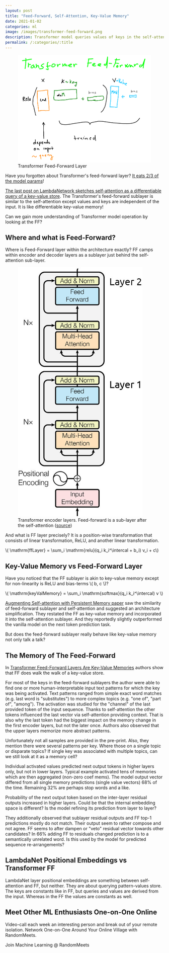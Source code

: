 ```yaml
---
layout: post
title: "Feed-Forward, Self-Attention, Key-Value Memory"
date: 2021-01-02
categories: ml
image: /images/transformer-feed-forward.png
description: Transformer model queries values of keys in the self-attention and in the feed-forward memories.
permalink: /:categories/:title
---
```

[comment]: <> (image: /images/lambda-layer-thumb.png)

<script src="https://polyfill.io/v3/polyfill.min.js?features=es6"></script>
<script id="MathJax-script" async src="https://cdn.jsdelivr.net/npm/mathjax@3/es5/tex-mml-chtml.js"></script>

[comment]: <> (<iframe width="560" height="315" src="https://www.youtube.com/embed/SYxm3R5VAsw" frameborder="0" allow="accelerometer; autoplay; clipboard-write; encrypted-media; gyroscope; picture-in-picture" allowfullscreen></iframe>)

<figure class="figure">
    <img
        class="figure-img img-fluid rounded"
        alt="Transformer Feed-Forward Layer"
        src="/images/transformer-feed-forward.png">
    <figcaption class="figure-caption">
        Transformer Feed-Forward Layer 
    </figcaption>
</figure>

Have you forgotten about Transformer's feed-forward layer? [It eats 2/3 of the model params](https://arxiv.org/pdf/2012.14913v1.pdf)!

[The last post on LambdaNetwork sketches self-attention as a differentiable query of a key-value store](https://vaclavkosar.com/ml/Lamda-Networks-Transform-Self-Attention).
The Transformer's feed-forward sublayer is similar to the self-attention except values and keys are independent of the input.
It is like differentiable key-value memory!

Can we gain more understanding of Transformer model operation by looking at the FF?

## Where and what is Feed-Forward?

Where is Feed-Forward layer within the architecture exactly?
FF camps within encoder and decoder layers as a sublayer just behind the self-attention sub-layer.

<figure class="figure">
    <img
        class="figure-img img-fluid rounded"
        alt="Transformer encoder layers. Feed-forward is a sub-layer after the self-attention."
        src="/images/transformer-layers-encoder.jpg"
    >
    <figcaption class="figure-caption">
        Transformer encoder layers. Feed-forward is a sub-layer after the self-attention (<a href="https://papers.nips.cc/paper/2017/file/3f5ee243547dee91fbd053c1c4a845aa-Paper.pdf">source</a>)
    </figcaption>
</figure>

And what is FF layer precisely?
It is a position-wise transformation that consists of linear transformation, ReLU, and another linear transformation.

\\( \mathrm{ffLayer} = \sum_i \mathrm{relu}(q_i k_i^\intercal + b_i) v_i + c\\)


## Key-Value Memory vs Feed-Forward Layer

Have you noticed that the FF sublayer is akin to key-value memory except for non-linearity is ReLU and bias-terms \\( b, c \\)?

\\( \mathrm{keyValMemory} = \sum_i \mathrm{softmax}(q_i k_i^\intercal) v \\)

[Augmenting Self-attention with Persistent Memory paper](https://arxiv.org/pdf/1907.01470.pdf) saw the similarity of feed-forward sublayer and self-attention and suggested an architecture simplification.
They restated the FF as key-value memory and incorporated it into the self-attention sublayer. And they reportedly slightly outperformed the vanilla model on the next token prediction task.

But does the feed-forward sublayer really behave like key-value memory not only talk a talk?


## The Memory of The Feed-Forward

In [Transformer Feed-Forward Layers Are Key-Value Memories](https://arxiv.org/pdf/2012.14913v1.pdf) authors show that FF does walk the walk of a key-value store.

For most of the keys in the feed-forward sublayers the author were able to find one or more human-interpretable input text patterns for which the key was being activated.
Text patterns ranged from simple exact word matches (e.g. last word is "substitutes") to more complex topics (e.g. "one of", "part of", "among").
The activation was studied for the "channel" of the last provided token of the input sequence.
Thanks to self-attention the other tokens influenced the last vector via self-attention providing context.
That is also why the last token had the biggest impact on the memory change in the first encoder layers, but not the later once.
Authors also observed that the upper layers memorize more abstract patterns.

Unfortunately not all samples are provided in the pre-print.
Also, they mention there were several patterns per key. Where those on a single topic or disparate topics?
If single key was associated with multiple topics, can we still look at it as a memory cell?

Individual activated values predicted next output tokens in higher layers only, but not in lower layers.
Typical example activated tens of memories which are then aggregated (non-zero coef mems).
The model output vector differed from all single memory predictions (single value vectors) 68% of the time.
Remaining 32% are perhaps stop words and a like.

Probability of the next output token based on the inter-layer residual outputs increased in higher layers.
Could be that the internal embedding space is different?
Is the model refining its prediction from layer to layer?

They additionally observed that sublayer residual outputs and FF top-1 predictions mostly do not match.
Their output seem to rather compose and not agree.
FF seems to after dampen or "veto" residual vector towards other candidates?
In 66% adding FF to residuals changed prediction is to a semantically unrelated word.
Is this used by the model for predicted sequence re-arrangements?

## LambdaNet Positional Embeddings vs Transformer FF

LambdaNet layer positional embeddings are something between self-attention and FF, but neither.
They are about querying pattern-values store.
The keys are constants like in FF, but queries and values are derived from the input.
Whereas in the FF the values are constants as well.


## Meet Other ML Enthusiasts One-on-One Online

Video-call each week an interesting person and break out of your remote isolation.
Network One-on-One Around Your Online Village with RandomMeets.

<a class="btn btn-info" style="text-decoration: none;" href="https://randommeets.com/invite/eyJncm91cF9pZCI6IjZhMzNkMTVjLTc0NjItNGFhMS1hNTc0LWM1NTUwMWQ4NWNkZiJ9.X76oug.2563ghpMTzbST9KPHerGeDqhXRY">
    Join Machine Learning @ RandomMeets
</a>
